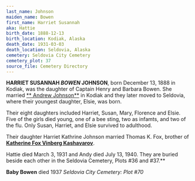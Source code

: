 ```yaml
---
last_name: Johnson
maiden_name: Bowen
first_name: Harriet Susannah
aka: Hattie
birth_date: 1888-12-13
birth_location: Kodiak, Alaska
death_date: 1931-03-03
death_location: Seldovia, Alaska
cemetery: Seldovia City Cemetery
cemetery_plot: 37
source_file: Cemetery Directory
---
```


**HARRIET SUSANNAH *BOWEN* JOHNSON**, born December 13, 1888 in Kodiak, was the
daughter of Captain Henry and Barbara Bowen. She married [** Andrew Johnson**](./Johnson_Andrew.md) in Kodiak and they later moved to Seldovia, where their youngest daughter, Elsie, was born.

Their eight daughters included Harriet, Susan, Mary, Florence and Elsie. Five of the girls died young, one of a bee sting, two as infamts, and two of the flu. Only Susan, Harriet, and Elsie survived to adulthood.

Their daughter Harriet Kathrine Johnson married Thomas K. Fox, brother
of [**Katherine Fox Vinberg Kashavarov**](./Kashevarof_Katherine_F_Fox.md). 

Hattie died March 3, 1931 and Andy died July 13, 1940. They are buried beside each other in the Seldovia
Cemetery, Plots \#36 and \#37.**

**Baby Bowen** died 1937 *Seldovia City Cemetery: Plot \#70*
